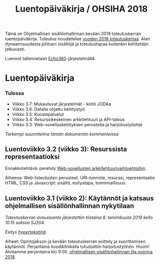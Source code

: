 ﻿---
layout: default
title: Luentopäiväkirja / OHSIHA 2018
year: 2019
---

Tämä on Ohjelmallisen sisällönhallinnan kevään 2019 toteutuskerran luentopäiväkirja.
Toteutus noudattelee [vuoden 2018 toteutuskertaa](https://ohsiha.github.io/2018/luentopaivakirja).
Alan dynaamisuudesta johtuen sisältöjä ja toteutustapaa kuitenkin kehitetään jatkuvasti.

Luennot tallennetaan [Echo360](https://echo360.org.uk/section/89ccd5ff-39ab-417f-a411-77591e21f565/public)-järjestelmällä.

# Luentopäiväkirja

<div id="accordion">
  <h3>Tulossa</h3>
  <!-- Oh yes, using Markdown inside HTML in Github-based Jekyll!-->
  <div markdown="1">

* Viikko 3.7: Mukautuvat järjestelmät - kohti JODAa
* Viikko 3.6: Datalla ohjattu kehitystyö
* Viikko 3.5: Koostepalvelut
* Viikko 3.4: Resurssikeskeinen arkkitehtuuri ja API-talous
* Viikko 3.3: Web-sovelluskehityksen perusteita ja harjoitustyöohje


*Tarkempi suunnitelma tämän dokumentin kommenteissa*

</div>
</div>

<!-- Tulossa: (Päivittämättä)

Ohjelmallisen sisällönhallinnan kevään toteutuskerta on päättynyt.
[Johdanto datatieteeseen](http://jodatut.github.io/2018) jatkaa siitä mihin Ohjelmallinen sisällönhallinta jäi.

## Luentoviikko 3.8 (viikko 8): Mukautuvat järjestelmät

[Esitys](http://ohsiha.github.io/2018/luento/0308/esitys.html) hypertekstinä.

Kohti mukautuvia ominaisuuksia.
Lähestymistapoja mukautuvuuteen (laiteriippumattomuus,
saavutettavuus, kansainvälistäminen &amp; kotoistaminen, personointi, suosittelijajärjestelmät),
mukautuva hypermedia,
mitä mukautetaan?,
käyttäjän mallintaminen,
hajautetut käyttäjäprofiilit,
suosittelujärjestelmät.

Koodiklinikalla hahmotellaan askelia [kohti oppivia järjestelmiä](https://ohsiha.github.io/2018/02/23/oppivat-jarjestelmat.html).

## Luentoviikko 3.6 (viikko 7): Datalla ohjattu kehitystyö

[Esitys](https://www.slideshare.net/jukkahuhtamaki/lean-startup-ja-datalla-ohjattu-kehitysty) Slidesharessa.

Lean startup ja datalla ohjattu kehitystyö.
Käytön seurannan periaatteet ja toteuttaminen (ks.
[lyhyt esitys](https://ohsiha.github.io/2018/luento/0306/esitys.html)).
Käyttödatan kerääminen.
Kontekstin aistiminen.
Esimerkkejä kontekstin tunnistamisesta ja käytön seurannasta:
[$_SERVER](http://matriisi.ee.tut.fi/hmopetus/hm-ohj/2007/demo/jakelukonteksti/http-request-details.php),
[request.META.HTTP_REFERER](https://still-dawn-72781.herokuapp.com/headers),
[HTTP_REFERER missing](http://stackoverflow.com/questions/12369615/serverhttp-referer-missing),
[yksinkertainen sijainti](https://www.w3schools.com/html/html5_geolocation.asp),
[HTML5 ja uudet mahdollisuudet](http://blog.teamtreehouse.com/exploring-javascript-device-apis).

Koodiklinikalla Tuomas Kaittolan [React-demo](https://github.com/tuokai/ohsiha-demo).

## Luentoviikko 3.5 (viikko 6): Koostepalvelut

[Esitys](luento/0305/esitys.html) hypertekstinä.

Kohti hajautettua Web-hypermediaa,
yhdistetty (julkinen) data,
johdanto koostepalveluihin,
käsitteistä (mashup, survos, muusaus, fuusaus),
koostamisen tasot,
informaation visualisointi ja koostepalvelut,
eräs koostepalvelu ja sen toteutus.

Koodiklinikalla Pandas (ks.
[Datan käsittely Pythonilla](http://matriisi.ee.tut.fi/~huhtis/esitys/2014/03-edutech-python-data/#/)
tai
[Dashboard-demo](https://github.com/jukkahuhtamaki/dashboard-demo)),
Highcharts ja
D3.js.

## Luentoviikko 3.4 (viikko 5): Resurssikeskeinen arkkitehtuuri ja API-talous

Lue taustaksi API-talous 101 -kirjan [ensimmäinen luku](https://www.apitalous101.fi/luku-varoitus).

Ensin [Johdanto API-talouteen](https://www.slideshare.net/jukkahuhtamaki/johdanto-apitalouteen) ja sitten [kohti resurssikeskeistä arkkitehtuuria](https://gitpitch.com/ohsiha/2018/master?p=luento/0304#/). API-talous,
kolmikerrosmalli,
HTTP GET ja POST,
istunnot(tomuus) AJAX,
REST, HTTP ja REST,
[RESTful-periaate](http://www.vinaysahni.com/best-practices-for-a-pragmatic-restful-api), SPA ja REST.

Koodiklinikalla jatketaan Django-esittelyä. Toiseen teknologiademoon pääsee [tästä](https://ohsiha.github.io/2018/01/31/django-jatkoa.html).

## Luentoviikko 3.3 (viikko 4): Web-sovelluskehityksen perusteita ja harjoitustyöohje

Ensimmäinen [teknologiademo harjoitustyöhön liittyen](https://ohsiha.github.io/2018/01/19/html-css-django-perusteet.html). HTML/CSS:n perusteet ([MDN Web Docs](https://developer.mozilla.org/fi/) ja [W3 Schools](https://www.w3schools.com/)) sekä Django-kehitysympäristön ja siihen vaadittavien komponenttien pystyttäminen sekä Djangon [dokumentaatioon](https://docs.djangoproject.com/en/2.0/) tutustuminen.

Koodiklinikalla käydään [harjoitustyöohje](https://ohsiha.github.io/2018/harjoitustyo).
-->

## Luentoviikko 3.2 (viikko 3): Resurssista representaatioksi

Ennakkotehtävä: perehdy [Web-sovellusten arkkitehtuurivaihtoehtoihin](https://blog.octo.com/en/new-web-application-architectures-and-impacts-for-enterprises-1/).

Aiheena: Web-toteutusten perusteet.
URI-tunniste, resurssi, representaatio 
HTML, CSS ja Javascript: sisältö, esitystapa, toiminnallisuus.

<!--(ks.
[Architecture of the World Wide Web](https://www.w3.org/TR/webarch/#p20)).
[Viileät URI-tunnisteet eivät muutu](https://www.w3.org/Provider/Style/URI).
Demo: twiitti resurssina (ks. [simple_read.py](https://github.com/jukkahuhtamaki/pcm-demo/blob/master/twitter-api/simple_read.py)).
Elegantit URI-tunnisteet (ks. [Use RESTful URLs and actions](http://www.vinaysahni.com/best-practices-for-a-pragmatic-restful-api#restful)).
Demo: jQueryllä resurssi representaatioksi.
HTML, CSS ja Javascript: sisältö, esitystapa, toiminnallisuus.
Taustaa tarkemmin: Learn [HTML &amp; CSS](https://www.codecademy.com/learn/web), [Javascript](https://www.codecademy.com/learn/javascript).
Edistyneille: [Bootstrap](http://getbootstrap.com/).
Koodiklinikalla tunnistetaan [jekyll-now](https://github.com/barryclark/jekyll-now) -kirjastosta esimerkkejä Web-toteutusten perusteista.
-->

## Luentoviikko 3.1 (viikko 2): Käytännöt ja katsaus ohjelmallisen sisällönhallinnan nykytilaan

*Toteutuskerran avausluento järjestettiin tiistaina 8. tammikuuta 2019 kello 10.15 salissa SJ204*.

*Esitys [hypertekstinä](http://ohsiha.github.io/2019/luento/K1/esitys.html).*

Aiheet: Opintojakson ja kevään toteutuskerran esittely ja suorittamisen käytännöt.
Perjantaina koodiklinikalla tutustuttiin harjoitustyöhön. Huom! Aloitamme perjantaina klo 9.00. 
[ohjelmallisen sisällönhallinnan tila vuonna 2018](http://ohsiha.github.io/2018/01/10/ohsiha-vuonna-2018).
